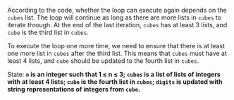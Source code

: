 According to the code, whether the loop can execute again depends on the `cubes` list. The loop will continue as long as there are more lists in `cubes` to iterate through. At the end of the last iteration, `cubes` has at least 3 lists, and `cube` is the third list in `cubes`. 

To execute the loop one more time, we need to ensure that there is at least one more list in `cubes` after the third list. This means that `cubes` must have at least 4 lists, and `cube` should be updated to the fourth list in `cubes`.

State: **`n` is an integer such that 1 ≤ n ≤ 3; `cubes` is a list of lists of integers with at least 4 lists; `cube` is the fourth list in `cubes`; `digits` is updated with string representations of integers from `cube`.**